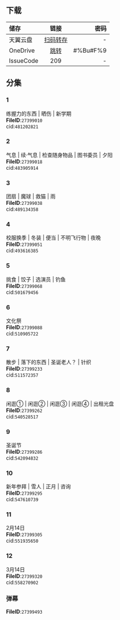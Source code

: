 ## 下载
储存 | 链接 | 密码
:--- | :---: | ---:
天翼云盘 | [扫码转存](https://images.weserv.nl/?url=https://article.biliimg.com/bfs/article/fbfcd3197618d1826d63814ca1b8460e8e197b74.jpg) | -
OneDrive | [跳转](https://xrzcloud-my.sharepoint.com/:f:/g/personal/xrz_xrzyun_ml/Ei7cgbNgDj5JhLksKd90H2EBU2QC_B-r2EiqEBenaUDaEA?e=cfHkW5) | #%Bu#F%9
IssueCode | 209 | -

## 分集
### 1
练握力的东西 | 晒伤 | 新学期  
**FileID**:`27399010`  
cid:`481202821`  
### 2
气息 | 续·气息 | 检查随身物品 | 图书委员 | 夕阳  
**FileID**:`27399018`  
cid:`483905914`  
### 3
团扇 | 魔球 | 救猫 | 雨  
**FileID**:`27399038`  
cid:`489134358`  
### 4
校服换季 | 冬装 | 便当 | 不明飞行物 | 夜晚  
**FileID**:`27399051`  
cid:`493616385`  
### 5
挑食 | 饺子 | 选演员 | 钓鱼  
**FileID**:`27399068`  
cid:`501679456`  
### 6
文化祭  
**FileID**:`27399088`  
cid:`510905722`  
### 7
散步 | 落下的东西 | 圣诞老人？ | 针织  
**FileID**:`27399233`  
cid:`511572357`  
### 8
闲逛① | 闲逛② | 闲逛③ | 闲逛④ | 出租光盘  
**FileID**:`27399262`  
cid:`540528517`  
### 9
圣诞节  
**FileID**:`27399286`  
cid:`542094832`  
### 10
新年参拜 | 雪人 | 正月 | 咨询  
**FileID**:`27399295`  
cid:`547610739`  
### 11
2月14日  
**FileID**:`27399305`  
cid:`551935650`  
### 12
3月14日  
**FileID**:`27399320`  
cid:`558270902`  
### 弹幕
**FileID**:`27399493`  